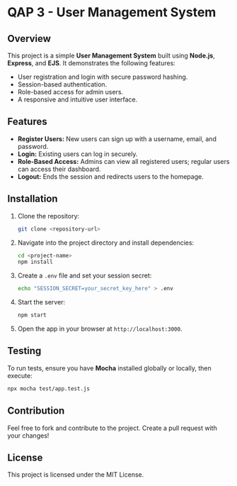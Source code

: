 # QAP 3 - User Management System

## Overview

This project is a simple **User Management System** built using **Node.js**, **Express**, and **EJS**. It demonstrates the following features:
- User registration and login with secure password hashing.
- Session-based authentication.
- Role-based access for admin users.
- A responsive and intuitive user interface.

## Features

- **Register Users:** New users can sign up with a username, email, and password.
- **Login:** Existing users can log in securely.
- **Role-Based Access:** Admins can view all registered users; regular users can access their dashboard.
- **Logout:** Ends the session and redirects users to the homepage.

## Installation

1. Clone the repository:
   ```bash
   git clone <repository-url>
   ```

2. Navigate into the project directory and install dependencies:
   ```bash
   cd <project-name>
   npm install
   ```

3. Create a `.env` file and set your session secret:
   ```bash
   echo "SESSION_SECRET=your_secret_key_here" > .env
   ```

4. Start the server:
   ```bash
   npm start
   ```

5. Open the app in your browser at `http://localhost:3000`.

## Testing

To run tests, ensure you have **Mocha** installed globally or locally, then execute:
```bash
npx mocha test/app.test.js
```

## Contribution

Feel free to fork and contribute to the project. Create a pull request with your changes!

## License

This project is licensed under the MIT License.

